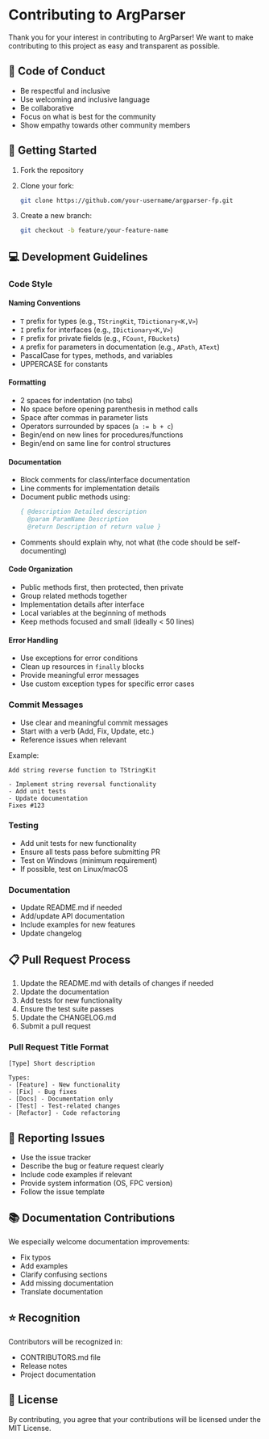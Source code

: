 # Contributing to ArgParser

Thank you for your interest in contributing to ArgParser! We want to make contributing to this project as easy and transparent as possible.

## 📝 Code of Conduct

- Be respectful and inclusive
- Use welcoming and inclusive language
- Be collaborative
- Focus on what is best for the community
- Show empathy towards other community members

## 🚀 Getting Started

1. Fork the repository
2. Clone your fork:

   ```bash
   git clone https://github.com/your-username/argparser-fp.git
   ```
3. Create a new branch:
   ```bash
   git checkout -b feature/your-feature-name
   ```

## 💻 Development Guidelines

### Code Style

#### Naming Conventions
- `T` prefix for types (e.g., `TStringKit`, `TDictionary<K,V>`)
- `I` prefix for interfaces (e.g., `IDictionary<K,V>`)
- `F` prefix for private fields (e.g., `FCount`, `FBuckets`)
- `A` prefix for parameters in documentation (e.g., `APath`, `AText`)
- PascalCase for types, methods, and variables
- UPPERCASE for constants

#### Formatting
- 2 spaces for indentation (no tabs)
- No space before opening parenthesis in method calls
- Space after commas in parameter lists
- Operators surrounded by spaces (`a := b + c`)
- Begin/end on new lines for procedures/functions
- Begin/end on same line for control structures

#### Documentation
- Block comments for class/interface documentation
- Line comments for implementation details
- Document public methods using:
  ```pascal
  { @description Detailed description
    @param ParamName Description
    @return Description of return value }
  ```
- Comments should explain why, not what (the code should be self-documenting)

#### Code Organization
- Public methods first, then protected, then private
- Group related methods together
- Implementation details after interface
- Local variables at the beginning of methods
- Keep methods focused and small (ideally < 50 lines)

#### Error Handling
- Use exceptions for error conditions
- Clean up resources in `finally` blocks
- Provide meaningful error messages
- Use custom exception types for specific error cases

### Commit Messages

- Use clear and meaningful commit messages
- Start with a verb (Add, Fix, Update, etc.)
- Reference issues when relevant

Example:
```
Add string reverse function to TStringKit

- Implement string reversal functionality
- Add unit tests
- Update documentation
Fixes #123
```

### Testing

- Add unit tests for new functionality
- Ensure all tests pass before submitting PR
- Test on Windows (minimum requirement)
- If possible, test on Linux/macOS

### Documentation

- Update README.md if needed
- Add/update API documentation
- Include examples for new features
- Update changelog

## 📋 Pull Request Process

1. Update the README.md with details of changes if needed
2. Update the documentation
3. Add tests for new functionality
4. Ensure the test suite passes
5. Update the CHANGELOG.md
6. Submit a pull request

### Pull Request Title Format

```
[Type] Short description

Types:
- [Feature] - New functionality
- [Fix] - Bug fixes
- [Docs] - Documentation only
- [Test] - Test-related changes
- [Refactor] - Code refactoring
```

## 🐛 Reporting Issues

- Use the issue tracker
- Describe the bug or feature request clearly
- Include code examples if relevant
- Provide system information (OS, FPC version)
- Follow the issue template

## 📚 Documentation Contributions

We especially welcome documentation improvements:
- Fix typos
- Add examples
- Clarify confusing sections
- Add missing documentation
- Translate documentation

## ⭐ Recognition

Contributors will be recognized in:
- CONTRIBUTORS.md file
- Release notes
- Project documentation

## 📄 License

By contributing, you agree that your contributions will be licensed under the MIT License. 